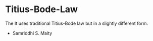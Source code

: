 # Titius-Bode-Law

The
It uses traditional Titius-Bode law but in a slightly different form.

- Samriddhi S. Maity
